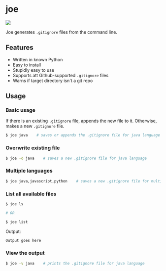 # joe

![](http://i.imgur.com/y8g506n.png?1)

Joe generates `.gitignore` files from the command line.

## Features

- Written in known Python
- Easy to install
- Stupidly easy to use
- Supports att Github-supported `.gitignore` files
- Warns if target directory isn't a git repo

## Usage

### Basic usage

If there is an existing `.gitignore` file, appends the new file to it. Otherwise, makes a new `.gitignore` file.

```bash
$ joe java    # saves or appends the .gitignore file for java language
```

### Overwrite existing file

```bash
$ joe -o java    # saves a new .gitignore file for java language
```

### Multiple languages

```bash
$ joe java,javascript,python    # saves a new .gitignore file for multiple languages
```

### List all available files

```bash
$ joe ls

# OR

$ joe list
```

Output:

```bash
Output goes here
```

### View the output

```bash
$ joe -v java    # prints the .gitignore file for java language
```
